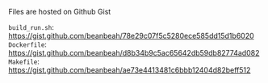 Files are hosted on Github Gist

`build_run.sh`: https://gist.github.com/beanbeah/78e29c07f5c5280ece585dd15d1b6020
`Dockerfile`: https://gist.github.com/beanbeah/d8b34b9c5ac65642db59db82774ad082
`Makefile`: https://gist.github.com/beanbeah/ae73e4413481c6bbb12404d82beff512